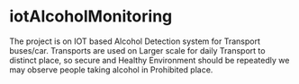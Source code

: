 # iotAlcoholMonitoring
The project is on IOT based Alcohol Detection system for Transport buses/car. Transports are used on Larger scale for daily Transport to distinct place, so secure and Healthy Environment should be repeatedly we may observe people taking alcohol in Prohibited place. 
